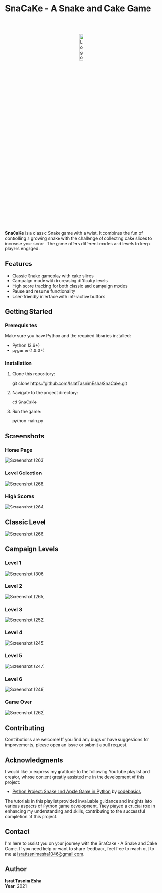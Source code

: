 # SnaCaKe - A Snake and Cake Game

<br>
<br>
<p align="center">
  <img src="https://github.com/IsratTasnimEsha/SnaCake/assets/88322977/61ee45ae-be0d-44c7-9f4c-30a7b0e56609" alt="Logo" width="15%">
</p>
<br>
<br>

**SnaCaKe** is a classic Snake game with a twist. It combines the fun of controlling a growing snake with the challenge of collecting cake slices to increase your score. The game offers different modes and levels to keep players engaged.

## Features

- Classic Snake gameplay with cake slices
- Campaign mode with increasing difficulty levels
- High score tracking for both classic and campaign modes
- Pause and resume functionality
- User-friendly interface with interactive buttons

## Getting Started

### Prerequisites

Make sure you have Python and the required libraries installed:

- Python (3.6+)
- pygame (1.9.6+)

### Installation

1. Clone this repository:

   git clone https://github.com/IsratTasnimEsha/SnaCake.git


2. Navigate to the project directory:

   cd SnaCaKe

3. Run the game:

   python main.py

## Screenshots

### Home Page

![Screenshot (263)](https://github.com/IsratTasnimEsha/SnaCake/assets/88322977/f3b8d153-1f4f-4e01-bd82-e78e809cfbc9)

### Level Selection 

![Screenshot (268)](https://github.com/IsratTasnimEsha/SnaCake/assets/88322977/9ec6e0f9-0ecf-41ff-9744-d8b5d5375b98)

### High Scores

![Screenshot (264)](https://github.com/IsratTasnimEsha/SnaCake/assets/88322977/cc68def0-b033-46c0-b62f-fd832fb0123b)

## Classic Level

![Screenshot (266)](https://github.com/IsratTasnimEsha/SnaCake/assets/88322977/906750f2-847c-408c-a591-3c5f00cea1f6)

## Campaign Levels

### Level 1

![Screenshot (306)](https://github.com/IsratTasnimEsha/SnaCake/assets/88322977/85ac8f02-bcb4-4c9a-b829-3954b5241260)

### Level 2

![Screenshot (265)](https://github.com/IsratTasnimEsha/SnaCake/assets/88322977/130c4d11-335e-486d-9646-104c9f246e66)

### Level 3

![Screenshot (252)](https://github.com/IsratTasnimEsha/SnaCake/assets/88322977/7d745631-64f0-41a1-bc3a-89e26d6e5ab6)

### Level 4

![Screenshot (245)](https://github.com/IsratTasnimEsha/SnaCake/assets/88322977/3c213111-ac4b-4afe-9eee-8954f926be75)

### Level 5

![Screenshot (247)](https://github.com/IsratTasnimEsha/SnaCake/assets/88322977/f9075c03-b1c5-4d6e-8769-05b9abc58751)

### Level 6

![Screenshot (249)](https://github.com/IsratTasnimEsha/SnaCake/assets/88322977/a1cc0968-3240-4098-9a0b-9a85dd8879aa)

### Game Over

![Screenshot (262)](https://github.com/IsratTasnimEsha/SnaCake/assets/88322977/32b2535e-ef19-408a-887d-845ac675bceb)


## Contributing

Contributions are welcome! If you find any bugs or have suggestions for improvements, please open an issue or submit a pull request.

## Acknowledgments

I would like to express my gratitude to the following YouTube playlist and creator, whose content greatly assisted me in the development of this project:

- [Python Project: Snake and Apple Game in Python](https://youtube.com/playlist?list=PLeo1K3hjS3usBtsdSgNFe8LfVHPQ0Ynn5&si=y9Y2R7cW_F2I94Ym) by [codebasics](https://www.youtube.com/c/codebasics)

The tutorials in this playlist provided invaluable guidance and insights into various aspects of Python game development. They played a crucial role in enhancing my understanding and skills, contributing to the successful completion of this project.

## Contact

I'm here to assist you on your journey with the SnaCake - A Snake and Cake Game. If you need help or want to share feedback, feel free to reach out to me at [israttasnimesha1046@gmail.com](mailto:israttasnimesha1046@gmail.com).

## Author

**Israt Tasnim Esha**  
**Year:** 2021
